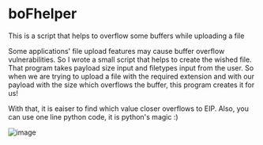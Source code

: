 # boFhelper
This is a script that helps to overflow some buffers while uploading a file


Some applications' file upload features may cause buffer overflow vulnerabilities. So I wrote a small script that helps to create the wished file. That program takes payload size input and filetypes input from the user. So when we are trying to upload a file with the required extension and with our payload with the size which overflows the buffer, this program creates it for us!

With that, it is eaiser to find which value closer overflows to EIP. Also, you can use one line python code, it is python's magic :)

![image](https://user-images.githubusercontent.com/65029938/169719536-3f611802-df8a-45e8-b095-cbaa3b3a645e.png)


